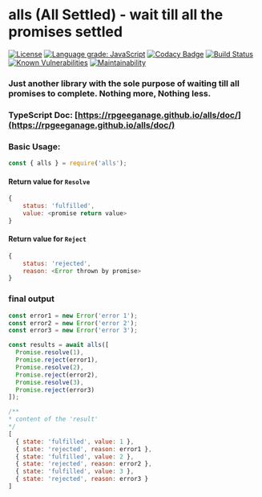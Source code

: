 # alls (All Settled) - wait till all the promises settled
[![License](https://img.shields.io/github/license/rpgeeganage/alls.svg)](https://github.com/rpgeeganage/alls)
[![Language grade: JavaScript](https://img.shields.io/lgtm/grade/javascript/g/rpgeeganage/alls.svg?logo=lgtm&logoWidth=18)](https://lgtm.com/projects/g/rpgeeganage/alls/context:javascript)
[![Codacy Badge](https://api.codacy.com/project/badge/Grade/e8fc6d45ba07412a975fb823379cdbdf)](https://www.codacy.com/app/rpgeeganage/alls?utm_source=github.com&amp;utm_medium=referral&amp;utm_content=rpgeeganage/alls&amp;utm_campaign=Badge_Grade)
[![Build Status](https://travis-ci.org/rpgeeganage/alls.svg?branch=master)](https://travis-ci.org/rpgeeganage/alls)
[![Known Vulnerabilities](https://snyk.io/test/github/rpgeeganage/alls/badge.svg?targetFile=package.json)](https://snyk.io/test/github/rpgeeganage/alls?targetFile=package.json)
[![Maintainability](https://api.codeclimate.com/v1/badges/66cd49a28da26d6f51f1/maintainability)](https://codeclimate.com/github/rpgeeganage/alls/maintainability)
### Just another library with the sole purpose of waiting till all promises to complete. Nothing more, Nothing less.

### TypeScript Doc: [https://rpgeeganage.github.io/alls/doc/](https://rpgeeganage.github.io/alls/doc/)

### Basic Usage:
```js
const { alls } = require('alls');
```

#### Return value for ```Resolve```
```js
{
    status: 'fulfilled',
    value: <promise return value>
}
```

#### Return value for ```Reject```
```js
{
    status: 'rejected',
    reason: <Error thrown by promise>
}
```

### final output

```js
const error1 = new Error('error 1');
const error2 = new Error('error 2');
const error3 = new Error('error 3');

const results = await alls([
  Promise.resolve(1),
  Promise.reject(error1),
  Promise.resolve(2),
  Promise.reject(error2),
  Promise.resolve(3),
  Promise.reject(error3)
]);

/**
* content of the 'result'
*/
[
  { state: 'fulfilled', value: 1 },
  { state: 'rejected', reason: error1 },
  { state: 'fulfilled', value: 2 },
  { state: 'rejected', reason: error2 },
  { state: 'fulfilled', value: 3 },
  { state: 'rejected', reason: error3 }
]
```
